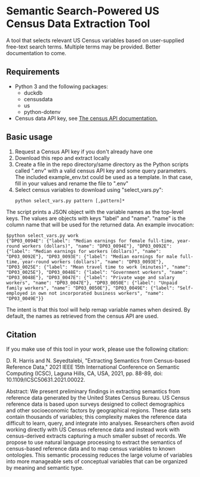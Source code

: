 # Semantic Search-Powered US Census Data Extraction Tool
A tool that selects relevant US Census variables based on user-supplied free-text search terms. Multiple terms may be provided. Better documentation to come.

## Requirements
- Python 3 and the following packages:
    - duckdb
    - censusdata
    - us
    - python-dotenv
- Census data API key, see [The census API documentation.](https://www.census.gov/data/developers/data-sets.html)

## Basic usage
1. Request a Census API key if you don't already have one
2. Download this repo and extract locally
3. Create a file in the repo directory/same directory as the Python scripts called ".env" with a valid census API key and some query parameters. The included example_env.txt could be used as a template. In that case, fill in your values and rename the file to ".env"
4. Select census variables to download using "select_vars.py":
    ```
    python select_vars.py pattern [,pattern]*
    ```
The script prints a JSON object with the variable names as the top-level keys. The values are objects with keys "label" and "name". "name" is the column name that will be used for the returned data. An example invocation:
```
$python select_vars.py work
{"DP03_0094E": {"label": "Median earnings for female full-time, year-round workers (dollars)", "name": "DP03_0094E"}, "DP03_0092E": {"label": "Median earnings for workers (dollars)", "name": "DP03_0092E"}, "DP03_0093E": {"label": "Median earnings for male full-time, year-round workers (dollars)", "name": "DP03_0093E"}, "DP03_0025E": {"label": "Mean travel time to work (minutes)", "name": "DP03_0025E"}, "DP03_0048E": {"label": "Government workers", "name": "DP03_0048E"}, "DP03_0047E": {"label": "Private wage and salary workers", "name": "DP03_0047E"}, "DP03_0050E": {"label": "Unpaid family workers", "name": "DP03_0050E"}, "DP03_0049E": {"label": "Self-employed in own not incorporated business workers", "name": "DP03_0049E"}}
 ```
The intent is that this tool will help remap variable names when desired. By default, the names as retrieved from the census API are used.
## Citation
If you make use of this tool in your work, please use the following citation:

D. R. Harris and N. Seyedtalebi, "Extracting Semantics from Census-based Reference Data," 2021 IEEE 15th International Conference on Semantic Computing (ICSC), Laguna Hills, CA, USA, 2021, pp. 88-89, doi: 10.1109/ICSC50631.2021.00022.

Abstract: We present preliminary findings in extracting semantics from reference data generated by the United States Census Bureau. US Census reference data is based upon surveys designed to collect demographics and other socioeconomic factors by geographical regions. These data sets contain thousands of variables; this complexity makes the reference data difficult to learn, query, and integrate into analyses. Researchers often avoid working directly with US Census reference data and instead work with census-derived extracts capturing a much smaller subset of records. We propose to use natural language processing to extract the semantics of census-based reference data and to map census variables to known ontologies. This semantic processing reduces the large volume of variables into more manageable sets of conceptual variables that can be organized by meaning and semantic type.
